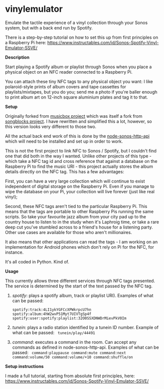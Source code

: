 # vinylemulator

Emulate the tactile experience of a vinyl collection through your Sonos system, but with a back end run by Spotify.

There is a step-by-step tutorial on how to set this up from first principles on a Raspberry Pi here: https://www.instructables.com/id/Sonos-Spotify-Vinyl-Emulator-SSVE/

<b>Description</b>

Start playing a Spotify album or playlist through Sonos when you place a physical object on an NFC reader connected to a Raspberry Pi.

You can attach these tiny NFC tags to any physical object you want: I like polaroid-style prints of album covers and tape cassettes for playlists/mixtapes, but you do you; send me a photo if you're baller enough to print album art on 12-inch square aluminium plates and tag it to that.

<b>Setup</b>

Originally forked from <a href="https://github.com/pucbaldwin/musicbox">musicbox project</a> which was itself a fork from <a href="https://github.com/shawnrk/songblocks">songblocks project</a>. I have rewritten and simplified this a lot, however, so this version looks very different to those two.

All the actual back end work of this is done by the <a href="https://github.com/jishi/node-sonos-http-api/">node-sonos-http-api</a> which will need to be installed and set up in order to work.

This is not the first project to link NFC to Sonos / Spotify, but I couldn't find one that did both in the way I wanted. Unlike other projects of this type - which take a NFC tag id and cross reference that against a database on the Raspberry Pi to find the music URI - this project actually stores the album details directly on the NFC tag. This has a few advantages:

First, you can have a very large collection which will continue to exist independent of digital storage on the Raspberry Pi. Even if you manage to wipe the database on your Pi, your collection will live forever (just like real vinyl);

Second, these NFC tags aren't tied to the particular Raspberry Pi. This means that the tags are portable to other Raspberry Pis running the same scripts. So take your favourite jazz album from your city pad up to the country house to listen to in the study when it's Laphroig time, or take a rare deep cut you've stumbled across to a friend's house for a listening party. Other use cases are available for those who aren't millionaires.

It also means that other applications can read the tags - I am working on an implementation for Android phones which don't rely on Pi for the NFC, for instance.

It's all coded in Python. Kind of.

<b>Usage</b>

This currently allows three different services through NFC tags presented. The service is determined by the start of the text passed by the NFC tag.

1) <i>spotify</i>: plays a spotify album, track or playlist URI). Examples of what can be passed:<br>
    <code>
      spotify:track:4LI1ykYGFCcXPWkrpcU7hn
      spotify:album:4hW2wvP51Myt7UIVTgSp4f
      spotify:user:spotify:playlist:32O0SSXDNWDrMievPkV0Im
    </code>

2) <i>tunein</i>: plays a radio station identified by a tunein ID number. Example of what can be passed:
    <code>
      tunein/play/44491
    </code>

3) <i>command</i>: executes a command in the room. Can accept any commands as defined in node-sonos-http-api. Examples of what can be passed:
    <code>
      command:playpause
      command:mute
      command:next
      command:volume/50
      command:volume/+10
      command:shuffle/on
    </code>

<b>Setup instructions</b>

I made a full tutorial, starting from absolute first principles, here:
https://www.instructables.com/id/Sonos-Spotify-Vinyl-Emulator-SSVE/
